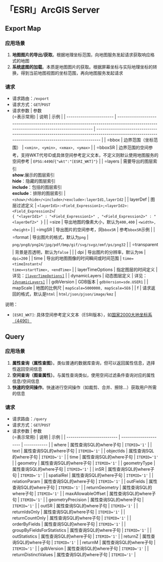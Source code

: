 # 「ESRI」ArcGIS Server

## Export Map

### 应用场景

1. **地图图片的导出/获取**。根据地理坐标范围，向地图服务发起请求获取响应格式的地图
2. **系统底图的加载**。本质是地图图片的获取。根据屏幕坐标与实际地理坐标的转换，得到当前地图视图的坐标范围，再向地图服务发起请求

### 请求

- 请求路由：`/export`
- 请求方式：`GET`/`POST`
- 请求参数
  | 参数<br>(:star:表示常用) | 说明                                                                                                                                    | 示例                                                                                                                                                   |
  | ------------------------ | --------------------------------------------------------------------------------------------------------------------------------------- | ------------------------------------------------------------------------------------------------------------------------------------------------------ |
  | :star:bbox               | 边界范围（坐标范围）                                                                                                                    | `<xmin>, <ymin>, <xmax>, <ymax>`                                                                                                                       |
  | :star:bboxSR             | 边界范围的空间参考，支持WKT代号ID或具体空间参考定义文本，不定义则默认使用地图服务的空间参考                                             | `EPSG:4490`/`{"wkt":"[ESRI_WKT]"}`                                                                                                                     |
  | :star:layers             | 需要导出的图层索引<br>**show**:展示的图层索引<br>**hide**：隐藏的图层索引<br>**include**：包括的图层索引<br>**exclude**：排除的图层索引 | `<show>/<hide>/<include>/<exclude>:layerId1,layerId2`                                                                                                  |
  | layerDef                 | 图层过滤定义                                                                                                                            | `<layerId1>:<Field_Expression1>;<layerId2>:<Field_Expression2>`/<br>`{ "<layerId1>" : "<Field_Expression1>" , "<Field_Expression2>" : "<layerDef2>" }` |
  | :star:size               | 导出地图的像素大小，默认为`400,400`                                                                                                     | `<width>, <height>`                                                                                                                                    |
  | :star:imgSR              | 导出图片的空间参考，同`bboxSR`                                                                                                          | 参考`bboxSR`示例                                                                                                                                       |
  | :star:format             | 导出图片的格式，默认为`png`                                                                                                             | `png/png8/png24/jpg/pdf/bmp/gif/svg/svgz/emf/ps/png32`                                                                                                 |
  | :star:transparent        | 背景是否透明，默认为`false`                                                                                                             |                                                                                                                                                        |
  | dpi                      | 导出图片的分辨率，默认为`96`                                                                                                            | `dpi=200`                                                                                                                                              |
  | time                     | 导出的地图图像的时间瞬间或时间范围                                                                                                      | `time=<timeInstant>`/<br>`time=<startTime>, <endTime>`                                                                                                 |
  | layerTimeOptions         | 指定图层的时间定义                                                                                                                      | 详见：[`[layerTimeOptions]`](https://developers.arcgis.com/rest/services-reference/enterprise/export-map.htm)                                          |
  | dynamicLayers            | 动态图层定义                                                                                                                            | 详见：[`[dynamicLayers]`](https://developers.arcgis.com/rest/services-reference/enterprise/export-map.htm)                                             |
  | gdbVersion               | GDB版本                                                                                                                                 | `gdbVersion=sde.USER1`                                                                                                                                 |
  | mapScale                 | 地图的比例尺                                                                                                                            | `mapScale=5000000, mapScale=5E6`                                                                                                                       |
  | f                        | 请求返回的格式，默认是`html`                                                                                                            | `html/json/pjson/image/kmz`                                                                                                                            |

说明：

- `[ESRI_WKT]`: 具体空间参考定义文本（ESRI版本），如[国家2000大地坐标系（4490）](https://epsg.io/4490)

## Query

### 应用场景

1. **属性查询（属性查图）**。类似普通的数据库查询，但可以返回属性信息，选择性返回空间信息
2. **空间查询（图查属性）**。与属性查询类似，使用空间过滤条件查询对应的属性信息/空间信息
3. **快速的空间操作**。快速进行空间操作（如裁剪、合并、擦除...）获取用户所需的信息

### 请求

- 请求路由：`/query`
- 请求方式：`GET`/`POST`
- 请求参数
  | 参数<br>(:star:表示常用)   | 说明                   | 示例         |
  | -------------------------- | ---------------------- | ------------ |
  | where                      | 属性查询SQL的where子句 | `ITEMID='1'` |
  | text                       | 属性查询SQL的where子句 | `ITEMID='1'` |
  | objectIds                  | 属性查询SQL的where子句 | `ITEMID='1'` |
  | time                       | 属性查询SQL的where子句 | `ITEMID='1'` |
  | geometry                   | 属性查询SQL的where子句 | `ITEMID='1'` |
  | geometryType               | 属性查询SQL的where子句 | `ITEMID='1'` |
  | inSR                       | 属性查询SQL的where子句 | `ITEMID='1'` |
  | spatialRel                 | 属性查询SQL的where子句 | `ITEMID='1'` |
  | relationParam              | 属性查询SQL的where子句 | `ITEMID='1'` |
  | outFields                  | 属性查询SQL的where子句 | `ITEMID='1'` |
  | returnGeometry             | 属性查询SQL的where子句 | `ITEMID='1'` |
  | maxAllowableOffset         | 属性查询SQL的where子句 | `ITEMID='1'` |
  | geometryPrecision          | 属性查询SQL的where子句 | `ITEMID='1'` |
  | outSR                      | 属性查询SQL的where子句 | `ITEMID='1'` |
  | returnIdsOnly              | 属性查询SQL的where子句 | `ITEMID='1'` |
  | returnCountOnly            | 属性查询SQL的where子句 | `ITEMID='1'` |
  | orderByFields              | 属性查询SQL的where子句 | `ITEMID='1'` |
  | groupByFieldsForStatistics | 属性查询SQL的where子句 | `ITEMID='1'` |
  | outStatistics              | 属性查询SQL的where子句 | `ITEMID='1'` |
  | returnZ                    | 属性查询SQL的where子句 | `ITEMID='1'` |
  | returnM                    | 属性查询SQL的where子句 | `ITEMID='1'` |
  | gdbVersion                 | 属性查询SQL的where子句 | `ITEMID='1'` |
  | returnDistinctValues       | 属性查询SQL的where子句 | `ITEMID='1'` |